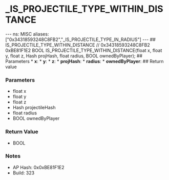 # _IS_PROJECTILE_TYPE_WITHIN_DISTANCE

--- ns: MISC aliases: ["0x34318593248C8FB2","_IS_PROJECTILE_TYPE_IN_RADIUS"] --- ## IS_PROJECTILE_TYPE_WITHIN_DISTANCE  // 0x34318593248C8FB2 0xBE81F1E2 BOOL IS_PROJECTILE_TYPE_WITHIN_DISTANCE(float x, float y, float z, Hash projHash, float radius, BOOL ownedByPlayer);  ## Parameters * **x**: * **y**: * **z**: * **projHash**: * **radius**: * **ownedByPlayer**:  ## Return value

### Parameters
* float x
* float y
* float z
* Hash projectileHash
* float radius
* BOOL ownedByPlayer

### Return Value
* BOOL

### Notes
* AP Hash: 0x0xBE81F1E2
* Build: 323

